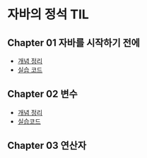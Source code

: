# 자바의 정석 TIL
## Chapter 01 자바를 시작하기 전에
- [개념 정리](https://github.com/GitmasterLJH/java-til/blob/main/Java%EB%AC%B8%EB%B2%95/Chapter%2001.md)
- [실습 코드](https://github.com/GitmasterLJH/java-til/tree/main/Java%EB%AC%B8%EB%B2%95/code/Chapter%2001/code_1_1.java)
## Chapter 02 변수
- [개념 정리](https://github.com/GitmasterLJH/java-til/blob/main/Java%EB%AC%B8%EB%B2%95/Chapter%2002.md)
- [실습코드](https://github.com/GitmasterLJH/java-til/blob/main/Java%EB%AC%B8%EB%B2%95/code/Chapter%2002/code_2_1.java)
## Chapter 03 연산자
